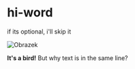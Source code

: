 # hi-word
if its optional, i'll skip it

![Obrazek](http://3.bp.blogspot.com/--BATu-UieS0/TZTVoF_QZEI/AAAAAAAAAsE/rYeAUbPI66k/s1600/Western+Bluebird+pics.jpg)

__It's a bird!__
But why text is in the same line?
